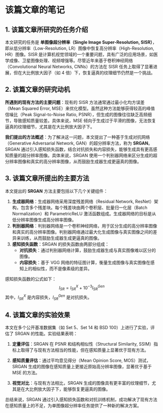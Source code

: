 # 该篇文章的笔记

## 1. 该篇文章所研究的任务介绍
本文研究的任务是 **单图像超分辨率（Single Image Super-Resolution, SISR）**，即从低分辨率（Low-Resolution, LR）图像中恢复高分辨率（High-Resolution, HR）图像。SISR 是计算机视觉领域的一个重要问题，具有广泛的应用场景，如医学成像、卫星图像处理、视频增强等。尽管近年来基于卷积神经网络（Convolutional Neural Networks, CNNs）的方法在 SISR 任务上取得了显著进展，但在大比例放大因子（如 4 倍）下，恢复逼真的纹理细节仍然是一个挑战。

## 2. 该篇文章的研究动机
**所遇到的现有方法的主要问题**：现有的 SISR 方法通常通过最小化均方误差（Mean Squared Error, MSE）来优化模型。虽然这种方法能够获得较高的峰值信噪比（Peak Signal-to-Noise Ratio, PSNR），但生成的图像往往缺乏高频细节，导致感知质量较差。具体来说，MSE 倾向于生成过于平滑的图像，无法恢复逼真的纹理细节，尤其是在大比例放大因子下。

**我们提出的方法概述**：为了解决这一问题，本文提出了一种基于生成对抗网络（Generative Adversarial Network, GAN）的超分辨率方法，称为 **SRGAN**。SRGAN 通过引入感知损失函数，结合对抗损失和内容损失，能够生成具有更高感知质量的超分辨率图像。具体来说，SRGAN 使用一个判别器网络来区分生成的超分辨率图像和真实的高分辨率图像，从而鼓励生成器生成更逼真的图像。

## 3. 该篇文章所提出的主要方法
本文提出的 **SRGAN** 方法主要包括以下几个关键组件：

1. **生成器网络**：生成器网络采用深度残差网络（Residual Network, ResNet）架构，包含多个残差块。每个残差块由两个卷积层、批量归一化层（Batch Normalization）和 ParametricReLU 激活函数组成。生成器网络的目标是从低分辨率图像生成高分辨率图像。
2. **判别器网络**：判别器网络是一个卷积神经网络，用于区分生成的高分辨率图像和真实的高分辨率图像。判别器网络通过最大化生成图像与真实图像之间的差异来训练，从而鼓励生成器生成更逼真的图像。
3. **感知损失函数**：SRGAN 的损失函数由两部分组成：
   - **对抗损失**：通过判别器网络计算，鼓励生成器生成与真实图像难以区分的图像。
   - **内容损失**：基于 VGG 网络的特征图计算，衡量生成图像与真实图像在感知上的相似性，而不是像素级的差异。

感知损失函数的公式如下：
$$
l_{SR} = l_{SR}^X + 10^{-3} l_{SR}^{Gen}
$$
其中，$l_{SR}^X$ 是内容损失，$l_{SR}^{Gen}$ 是对抗损失。

## 4. 该篇文章的实验效果
本文在多个公开基准数据集（如 Set 5、Set 14 和 BSD 100）上进行了实验，评估了 SRGAN 的性能。实验结果表明：

1. **定量评估**：SRGAN 在 PSNR 和结构相似性（Structural Similarity, SSIM）指标上取得了与现有方法相当的性能，但在感知质量上显著优于现有方法。

2. **感知质量评估**：通过平均意见得分（Mean Opinion Score, MOS）测试，SRGAN 生成的图像在感知质量上更接近原始高分辨率图像，显著优于基于 MSE 的方法。

3. **视觉对比**：与现有方法相比，SRGAN 生成的图像具有更丰富的纹理细节，尤其是在大比例放大因子下，能够恢复更逼真的图像。

总结来说，SRGAN 通过引入感知损失函数和对抗训练机制，成功解决了现有方法在感知质量上的不足，为单图像超分辨率任务提供了一种新的解决方案。